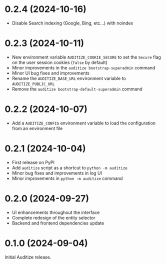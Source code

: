 # 0.2.4 (2024-10-16)

- Disable Search indexing (Google, Bing, etc...) with noindex

# 0.2.3 (2024-10-11)

- New environment variable `AUDITIZE_COOKIE_SECURE` to set the `Secure` flag on the
  user session cookies (`false` by default)
- Minor improvements in the `auditize bootstrap-superadmin` command
- Minor UI bug fixes and improvements
- Rename the `AUDITIZE_BASE_URL` environment variable to `AUDITIZE_PUBLIC_URL`
- Remove the `auditize bootstrap-default-superadmin` command

# 0.2.2 (2024-10-07)

- Add a `AUDITIZE_CONFIG` environment variable to load the configuration from an environment file

# 0.2.1 (2024-10-04)

- First release on PyPI
- Add `auditize` script as a shortcut to `python -m auditize`
- Minor bug fixes and improvements in log UI
- Minor improvements in `python -m auditize` command

# 0.2.0 (2024-09-27)

- UI enhancements throughout the interface
- Complete redesign of the entity selector
- Backend and frontend dependencies update

# 0.1.0 (2024-09-04)

Initial Auditize release.
